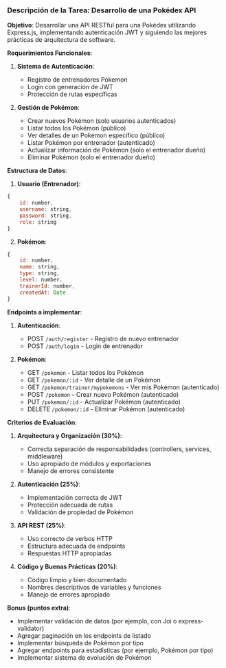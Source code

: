 ### Descripción de la Tarea: Desarrollo de una Pokédex API

**Objetivo**: Desarrollar una API RESTful para una Pokédex utilizando Express.js, implementando autenticación JWT y siguiendo las mejores prácticas de arquitectura de software.

**Requerimientos Funcionales**:

1. **Sistema de Autenticación**:
   - Registro de entrenadores Pokemon
   - Login con generación de JWT
   - Protección de rutas específicas

2. **Gestión de Pokémon**:
   - Crear nuevos Pokémon (solo usuarios autenticados)
   - Listar todos los Pokémon (público)
   - Ver detalles de un Pokémon específico (público)
   - Listar Pokémon por entrenador (autenticado)
   - Actualizar información de Pokémon (solo el entrenador dueño)
   - Eliminar Pokémon (solo el entrenador dueño)

**Estructura de Datos**:

1. **Usuario (Entrenador)**:
```javascript
{
    id: number,
    username: string,
    password: string,
    role: string
}
```

2. **Pokémon**:
```javascript
{
    id: number,
    name: string,
    type: string,
    level: number,
    trainerId: number,
    createdAt: Date
}
```

**Endpoints a implementar**:

1. **Autenticación**:
   - POST `/auth/register` - Registro de nuevo entrenador
   - POST `/auth/login` - Login de entrenador

2. **Pokémon**:
   - GET `/pokemon` - Listar todos los Pokémon
   - GET `/pokemon/:id` - Ver detalle de un Pokémon
   - GET `/pokemon/trainer/mypokemons` - Ver mis Pokémon (autenticado)
   - POST `/pokemon` - Crear nuevo Pokémon (autenticado)
   - PUT `/pokemon/:id` - Actualizar Pokémon (autenticado)
   - DELETE `/pokemon/:id` - Eliminar Pokémon (autenticado)

**Criterios de Evaluación**:

1. **Arquitectura y Organización (30%)**:
   - Correcta separación de responsabilidades (controllers, services, middleware)
   - Uso apropiado de módulos y exportaciones
   - Manejo de errores consistente

2. **Autenticación (25%)**:
   - Implementación correcta de JWT
   - Protección adecuada de rutas
   - Validación de propiedad de Pokémon

3. **API REST (25%)**:
   - Uso correcto de verbos HTTP
   - Estructura adecuada de endpoints
   - Respuestas HTTP apropiadas

4. **Código y Buenas Prácticas (20%)**:
   - Código limpio y bien documentado
   - Nombres descriptivos de variables y funciones
   - Manejo de errores apropiado

**Bonus (puntos extra)**:

   - Implementar validación de datos (por ejemplo, con Joi o express-validator)
   - Agregar paginación en los endpoints de listado
   - Implementar búsqueda de Pokémon por tipo
   - Agregar endpoints para estadísticas (por ejemplo, Pokémon por tipo)
   - Implementar sistema de evolución de Pokémon